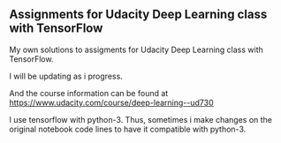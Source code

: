 ## Assignments for Udacity Deep Learning class with TensorFlow

My own solutions to assigments for Udacity Deep Learning class with TensorFlow. 

I will be updating as i progress.

And the course information can be found at https://www.udacity.com/course/deep-learning--ud730

I use tensorflow with python-3. Thus, sometimes i make changes on the original notebook code lines to have it compatible with python-3.